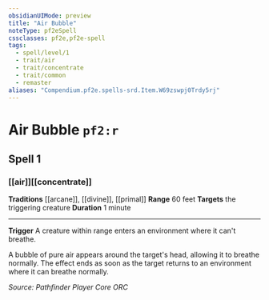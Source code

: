 ```yaml
---
obsidianUIMode: preview
title: "Air Bubble"
noteType: pf2eSpell
cssclasses: pf2e,pf2e-spell
tags:
  - spell/level/1
  - trait/air
  - trait/concentrate
  - trait/common
  - remaster
aliases: "Compendium.pf2e.spells-srd.Item.W69zswpj0Trdy5rj" 
---
```

# Air Bubble  `pf2:r`  
## Spell 1
### [[air]][[concentrate]]
**Traditions** [[arcane]], [[divine]], [[primal]]
**Range** 60 feet
**Targets** the triggering creature
**Duration** 1 minute
* * * 
**Trigger** A creature within range enters an environment where it can't breathe.

A bubble of pure air appears around the target's head, allowing it to breathe normally. The effect ends as soon as the target returns to an environment where it can breathe normally.

*Source: Pathfinder Player Core*
*ORC*